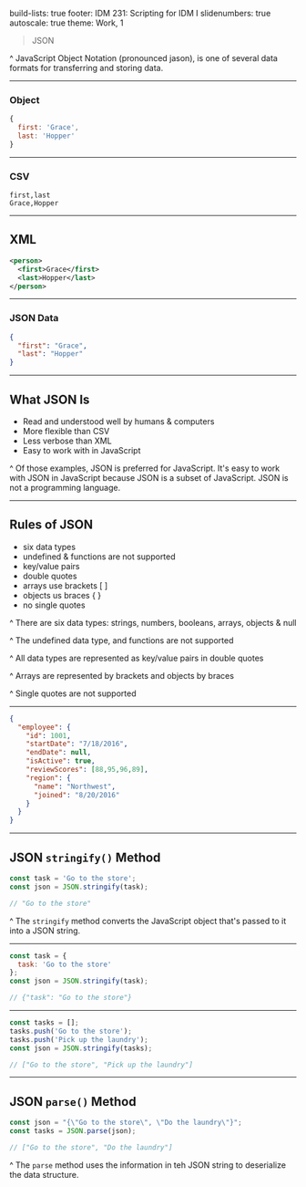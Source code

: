 build-lists: true
footer: IDM 231: Scripting for IDM I
slidenumbers: true
autoscale: true
theme: Work, 1

> JSON

^ JavaScript Object Notation (pronounced jason), is one of several data formats for transferring and storing data.

---

### Object

```javascript
{
  first: 'Grace',
  last: 'Hopper'
}
```

---

### CSV

```
first,last
Grace,Hopper
```

---

## XML

```xml
<person>
  <first>Grace</first>
  <last>Hopper</last>
</person>
```

---

### JSON Data

```json
{
  "first": "Grace",
  "last": "Hopper"
}
```

---

## What JSON Is

- Read and understood well by humans & computers
- More flexible than CSV
- Less verbose than XML
- Easy to work with in JavaScript

^ Of those examples, JSON is preferred for JavaScript. It's easy to work with JSON in JavaScript because JSON is a subset of JavaScript. JSON is not a programming language.

---

## Rules of JSON

- six data types
- undefined & functions are not supported
- key/value pairs
- double quotes
- arrays use brackets [ ]
- objects us braces { }
- no single quotes

^ There are six data types: strings, numbers, booleans, arrays, objects & null

^ The undefined data type, and functions are not supported

^ All data types are represented as key/value pairs in double quotes

^ Arrays are represented by brackets and objects by braces

^ Single quotes are not supported

---

```json
{
  "employee": {
    "id": 1001,
    "startDate": "7/18/2016",
    "endDate": null,
    "isActive": true,
    "reviewScores": [88,95,96,89],
    "region": {
      "name": "Northwest",
      "joined": "8/20/2016"
    }
  }
}
```

---

## JSON `stringify()` Method

```javascript
const task = 'Go to the store';
const json = JSON.stringify(task);

// "Go to the store"
```

^ The `stringify` method converts the JavaScript object that's passed to it into a JSON string.

---

```javascript
const task = {
  task: 'Go to the store'
};
const json = JSON.stringify(task);

// {"task": "Go to the store"}
```

---

```javascript
const tasks = [];
tasks.push('Go to the store');
tasks.push('Pick up the laundry');
const json = JSON.stringify(tasks);

// ["Go to the store", "Pick up the laundry"]
```

---

## JSON `parse()` Method

```javascript
const json = "{\"Go to the store\", \"Do the laundry\"}";
const tasks = JSON.parse(json);

// ["Go to the store", "Do the laundry"]
```

^ The `parse` method uses the information in teh JSON string to deserialize the data structure.
